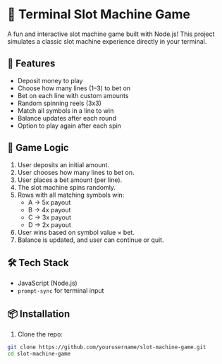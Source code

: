 # 🎰 Terminal Slot Machine Game

A fun and interactive slot machine game built with Node.js! This project simulates a classic slot machine experience directly in your terminal.

## 🚀 Features

- Deposit money to play
- Choose how many lines (1–3) to bet on
- Bet on each line with custom amounts
- Random spinning reels (3x3)
- Match all symbols in a line to win
- Balance updates after each round
- Option to play again after each spin

## 🧠 Game Logic

1. User deposits an initial amount.
2. User chooses how many lines to bet on.
3. User places a bet amount (per line).
4. The slot machine spins randomly.
5. Rows with all matching symbols win:
   - A → 5x payout  
   - B → 4x payout  
   - C → 3x payout  
   - D → 2x payout  
6. User wins based on symbol value × bet.
7. Balance is updated, and user can continue or quit.

## 🛠️ Tech Stack

- JavaScript (Node.js)
- `prompt-sync` for terminal input

## 📦 Installation

1. Clone the repo:

```bash
git clone https://github.com/yourusername/slot-machine-game.git
cd slot-machine-game

